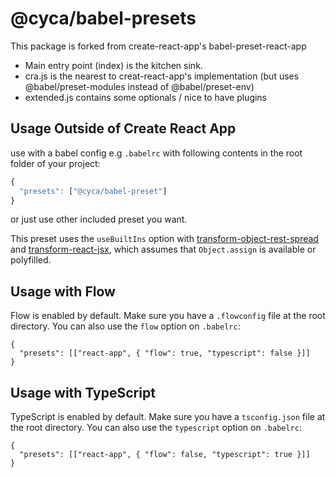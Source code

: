 # @cyca/babel-presets

This package is forked from create-react-app's babel-preset-react-app

- Main entry point (index) is the kitchen sink.
- cra.js is the nearest to creat-react-app's implementation (but uses @babel/preset-modules instead of @babel/preset-env)
- extended.js contains some optionals / nice to have plugins

## Usage Outside of Create React App

use with a babel config e.g `.babelrc` with following contents in the root folder of your project:

```js
{
  "presets": ["@cyca/babel-preset"]
}
```

or just use other included preset you want.

This preset uses the `useBuiltIns` option with [transform-object-rest-spread](http://babeljs.io/docs/plugins/transform-object-rest-spread/) and [transform-react-jsx](http://babeljs.io/docs/plugins/transform-react-jsx/), which assumes that `Object.assign` is available or polyfilled.

## Usage with Flow

Flow is enabled by default. Make sure you have a `.flowconfig` file at the root directory. You can also use the `flow` option on `.babelrc`:

```
{
  "presets": [["react-app", { "flow": true, "typescript": false }]]
}
```

## Usage with TypeScript

TypeScript is enabled by default. Make sure you have a `tsconfig.json` file at the root directory. You can also use the `typescript` option on `.babelrc`:

```
{
  "presets": [["react-app", { "flow": false, "typescript": true }]]
}
```
